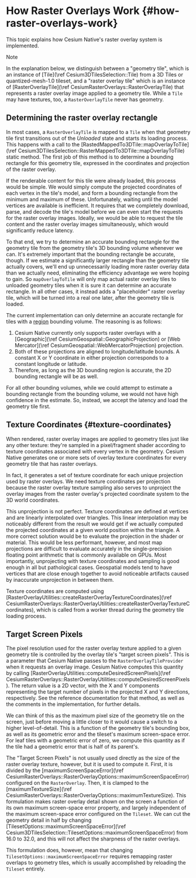 # How Raster Overlays Work {#how-raster-overlays-work}

This topic explains how Cesium Native's raster overlay system is implemented.

> [!note]
> In the explanation below, we distinguish between a "geometry tile", which is an instance of [Tile](\ref Cesium3DTilesSelection::Tile) from a 3D Tiles or quantized-mesh-1.0 tileset, and a "raster overlay tile" which is an instance of [RasterOverlayTile](\ref CesiumRasterOverlays::RasterOverlayTile) that represents a raster overlay image applied to a geometry tile. While a `Tile` may have textures, too, a `RasterOverlayTile` never has geometry.

## Determining the raster overlay rectangle

In most cases, a `RasterOverlayTile` is mapped to a `Tile` when that geometry tile first transitions out of the _Unloaded_ state and starts its loading process. This happens with a call to the [RastedMappedTo3DTile::mapOverlayToTile](\ref Cesium3DTilesSelection::RasterMappedTo3DTile::mapOverlayToTile) static method. The first job of this method is to determine a bounding rectangle for this geometry tile, expressed in the coordinates and projection of the raster overlay.

If the renderable content for this tile were already loaded, this process would be simple. We would simply compute the projected coordinates of each vertex in the tile's model, and form a bounding rectangle from the minimum and maximum of these. Unfortunately, waiting until the model vertices are available is inefficient. It requires that we completely download, parse, and decode the tile's model before we can even start the requests for the raster overlay images. Ideally, we would be able to request the tile content and the raster overlay images simultaneously, which would significantly reduce latency.

To that end, we try to determine an accurate bounding rectangle for the geometry tile from the geometry tile's 3D bounding volume whenever we can. It's extremely important that the bounding rectangle be accurate, though. If we estimate a significantly larger rectangle than the geometry tile actually covers, we'll end up unnecessarily loading more raster overlay data than we actually need, eliminating the efficiency advantage we were hoping to gain. So `mapOverlayToTile` will only map actual raster overlay tiles to unloaded geometry tiles when it is sure it can determine an accurate rectangle. In all other cases, it instead adds a "placeholder" raster overlay tile, which will be turned into a real one later, after the geometry tile is loaded.

The current implementation can only determine an accurate rectangle for tiles with a [region](https://github.com/CesiumGS/3d-tiles/tree/main/specification#core-region) bounding volume. The reasoning is as follows:

1. Cesium Native currently only supports raster overlays with a [Geographic](\ref CesiumGeospatial::GeographicProjection) or [Web Mercator](\ref CesiumGeospatial::WebMercatorProjection) projection.
2. Both of these projections are aligned to longitude/latitude bounds. A constant X or Y coordinate in either projection corresponds to a constant longitude or latitude.
3. Therefore, as long as the 3D bounding region is accurate, the 2D bounding rectangle will be as well.

For all other bounding volumes, while we could attempt to estimate a bounding rectangle from the bounding volume, we would not have high confidence in the estimate. So, instead, we accept the latency and load the geometry tile first.

## Texture Coordinates {#texture-coordinates}

When rendered, raster overlay images are applied to geometry tiles just like any other texture: they're sampled in a pixel/fragment shader according to texture coordinates associated with every vertex in the geometry. Cesium Native generates one or more sets of overlay texture coordinates for every geometry tile that has raster overlays.

In fact, it generates a set of texture coordinate for each unique projection used by raster overlays. We need texture coordinates per projection because the raster overlay texture sampling also serves to unproject the overlay images from the raster overlay's projected coordinate system to the 3D world coordinates.

This unprojection is not perfect. Texture coordinates are defined at vertices and are linearly interpolated over triangles. This linear interpolation may be noticeably different from the result we would get if we actually computed the projected coordinates at a given world position within the triangle. A more correct solution would be to evaluate the projection in the shader or material. This would be less performant, however, and most map projections are difficult to evaluate accurately in the single-precision floating point arithmetic that is commonly available on GPUs. Most importantly, unprojecting with texture coordinates and sampling is good enough in all but pathological cases. Geospatial models tend to have vertices that are close enough together to avoid noticeable artifacts caused by inaccurate unprojection in between them.

Texture coordinates are computed using [RasterOverlayUtilities::createRasterOverlayTextureCoordinates](\ref CesiumRasterOverlays::RasterOverlayUtilities::createRasterOverlayTextureCoordinates), which is called from a worker thread during the geometry tile loading process.

## Target Screen Pixels

The pixel resolution used for the raster overlay texture applied to a given geometry tile is controlled by the overlay tile's "target screen pixels". This is a parameter that Cesium Native passes to the `RasterOverlayTileProvider` when it requests an overlay image. Cesium Native computes this quantity by calling [RasterOverlayUtilities::computeDesiredScreenPixels](\ref CesiumRasterOverlays::RasterOverlayUtilities::computeDesiredScreenPixels). The return value is a 2D vector, with the X and Y components representing the target number of pixels in the projected X and Y directions, respectively. See the reference documentation for that method, as well as the comments in the implementation, for further details.

We can think of this as the maximum pixel size of the geometry tile on the screen, just before moving a little closer to it would cause a switch to a higher level-of-detail. This is a function of the geometry tile's bounding box, as well as its geometric error and the tileset's maximum screen-space error. For leaf tiles with a geometric error of zero, we compute this quantity as if the tile had a geometric error that is half of its parent's.

The "Target Screen Pixels" is not usually used directly as the size of the raster overlay texture, however, but it is used to compute it. First, it is divided by the [maximumScreenSpaceError](\ref CesiumRasterOverlays::RasterOverlayOptions::maximumScreenSpaceError) configured on the `RasterOverlay`. Then, it is clamped to the [maximumTextureSize](\ref CesiumRasterOverlays::RasterOverlayOptions::maximumTextureSize). This formulation makes raster overlay detail shown on the screen a function of its own maximum screen-space error property, and largely independent of the maximum screen-space error configured on the `Tileset`. We can cut the geometry detail in half by changing [TilesetOptions::maximumScreenSpaceError](\ref Cesium3DTilesSelection::TilesetOptions::maximumScreenSpaceError) from 16.0 to 32.0, and this will not affect the sharpness of the raster overlays.

This formulation does, however, mean that changing `TilesetOptions::maximumScreenSpaceError` requires remapping raster overlaps to geometry tiles, which is usually accomplished by reloading the `Tileset` entirely.
